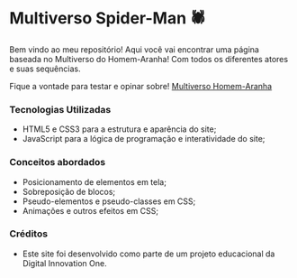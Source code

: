 # Multiverso Spider-Man 🕷️

Bem vindo ao meu repositório! Aqui você vai encontrar uma página baseada no Multiverso do Homem-Aranha! Com todos os diferentes atores e suas sequências.


Fique a vontade para testar e opinar sobre! [Multiverso Homem-Aranha](https://douglas-oc.github.io/spider-man-multiverse/) 

### Tecnologias Utilizadas 

- HTML5 e CSS3 para a estrutura e aparência do site;
- JavaScript para a lógica de programação e interatividade do site;

### Conceitos abordados

- Posicionamento de elementos em tela;
- Sobreposição de blocos;
- Pseudo-elementos e pseudo-classes em CSS;
- Animações e outros efeitos em CSS;

### Créditos 

- Este site foi desenvolvido como parte de um projeto educacional da Digital Innovation One. 
